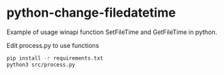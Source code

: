 # python-change-filedatetime

Example of usage winapi function SetFileTime and GetFileTime in python.

Edit process.py to use functions

```bash
pip install -r requirements.txt
python3 src/process.py
```
